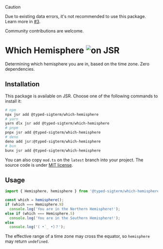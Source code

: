 > [!CAUTION]
>
> Due to existing data errors, it's not recommended to use this package. Learn more in [#3](https://github.com/typed-sigterm/which-hemisphere/discussions/3).
>
> Community contributions are welcome.

# Which Hemisphere ![on JSR](https://jsr.io/badges/@typed-sigterm/which-hemisphere)

Determining which hemisphere you are in, based on the time zone. Zero dependencies.

## Installation

This package is available on JSR. Choose one of the following commands to install it:

```sh
# npm
npx jsr add @typed-sigterm/which-hemisphere
# yarn
yarn dlx jsr add @typed-sigterm/which-hemisphere
# pnpm
pnpx jsr add @typed-sigterm/which-hemisphere
# deno
deno add jsr:@typed-sigterm/which-hemisphere
# bun
bunx jsr add @typed-sigterm/which-hemisphere
```

You can also copy `mod.ts` on the `latest` branch into your project. The source code is under [MIT license](./LICENSE).

## Usage

```ts
import { Hemisphere, hemisphere } from '@typed-sigterm/which-hemisphere';

const which = hemisphere();
if (which === Hemisphere.N)
  console.log('You are in the Northern Hemisphere!');
else if (which === Hemisphere.S)
  console.log('You are in the Southern Hemisphere!');
else
  console.log('( •́ _ •̀)？');
```

The effective range of a time zone may cross the equator, so `hemisphere` may return `undefined`.
